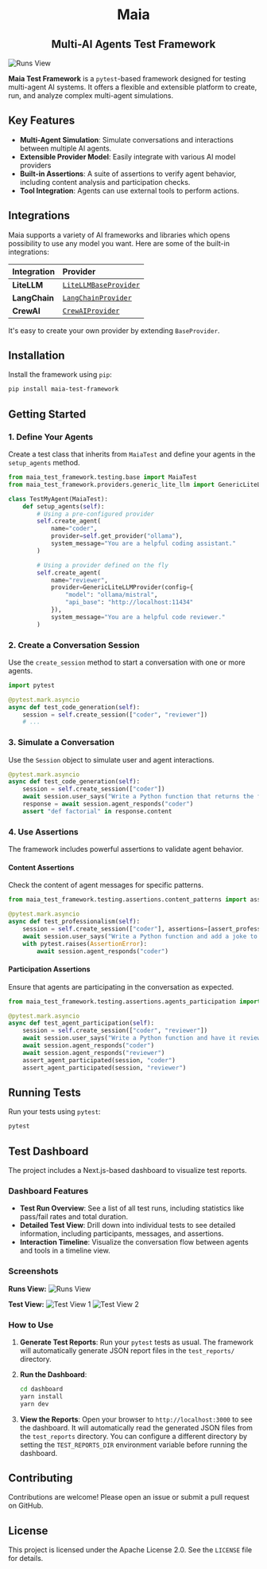 <h1 align="center">
  Maia
</h1>
<h2 align="center">
  Multi-AI Agents Test Framework
</h2>

![Runs View](docs/runs-view.png)

**Maia Test Framework** is a `pytest`-based framework designed for testing multi-agent AI systems. It offers a flexible and extensible platform to create, run, and analyze complex multi-agent simulations.

## Key Features

- **Multi-Agent Simulation**: Simulate conversations and interactions between multiple AI agents.
- **Extensible Provider Model**: Easily integrate with various AI model providers
- **Built-in Assertions**: A suite of assertions to verify agent behavior, including content analysis and participation checks.
- **Tool Integration**: Agents can use external tools to perform actions.

## Integrations

Maia supports a variety of AI frameworks and libraries which opens possibility to use any model you want. Here are some of the built-in integrations:

| Integration | Provider |
| :--- | :--- |
| **LiteLLM** | [`LiteLLMBaseProvider`](framework/src/maia_test_framework/providers/litellm_base.py) |
| **LangChain** | [`LangChainProvider`](framework/src/maia_test_framework/providers/langchain.py) |
| **CrewAI** | [`CrewAIProvider`](framework/src/maia_test_framework/providers/crewai.py) |

It's easy to create your own provider by extending `BaseProvider`.

## Installation

Install the framework using `pip`:

```bash
pip install maia-test-framework
```

## Getting Started

### 1. Define Your Agents

Create a test class that inherits from `MaiaTest` and define your agents in the `setup_agents` method.

```python
from maia_test_framework.testing.base import MaiaTest
from maia_test_framework.providers.generic_lite_llm import GenericLiteLLMProvider

class TestMyAgent(MaiaTest):
    def setup_agents(self):
        # Using a pre-configured provider
        self.create_agent(
            name="coder",
            provider=self.get_provider("ollama"),
            system_message="You are a helpful coding assistant."
        )

        # Using a provider defined on the fly
        self.create_agent(
            name="reviewer",
            provider=GenericLiteLLMProvider(config={
                "model": "ollama/mistral",
                "api_base": "http://localhost:11434"
            }),
            system_message="You are a helpful code reviewer."
        )
```

### 2. Create a Conversation Session

Use the `create_session` method to start a conversation with one or more agents.

```python
import pytest

@pytest.mark.asyncio
async def test_code_generation(self):
    session = self.create_session(["coder", "reviewer"])
    # ...
```

### 3. Simulate a Conversation

Use the `Session` object to simulate user and agent interactions.

```python
@pytest.mark.asyncio
async def test_code_generation(self):
    session = self.create_session(["coder"])
    await session.user_says("Write a Python function that returns the factorial of a number.")
    response = await session.agent_responds("coder")
    assert "def factorial" in response.content
```

### 4. Use Assertions

The framework includes powerful assertions to validate agent behavior.

#### Content Assertions

Check the content of agent messages for specific patterns.

```python
from maia_test_framework.testing.assertions.content_patterns import assert_professional_tone

@pytest.mark.asyncio
async def test_professionalism(self):
    session = self.create_session(["coder"], assertions=[assert_professional_tone])
    await session.user_says("Write a Python function and add a joke to the comments.")
    with pytest.raises(AssertionError):
        await session.agent_responds("coder")
```

#### Participation Assertions

Ensure that agents are participating in the conversation as expected.

```python
from maia_test_framework.testing.assertions.agents_participation import assert_agent_participated

@pytest.mark.asyncio
async def test_agent_participation(self):
    session = self.create_session(["coder", "reviewer"])
    await session.user_says("Write a Python function and have it reviewed.")
    await session.agent_responds("coder")
    await session.agent_responds("reviewer")
    assert_agent_participated(session, "coder")
    assert_agent_participated(session, "reviewer")
```

## Running Tests

Run your tests using `pytest`:

```bash
pytest
```

## Test Dashboard

The project includes a Next.js-based dashboard to visualize test reports.

### Dashboard Features
- **Test Run Overview**: See a list of all test runs, including statistics like pass/fail rates and total duration.
- **Detailed Test View**: Drill down into individual tests to see detailed information, including participants, messages, and assertions.
- **Interaction Timeline**: Visualize the conversation flow between agents and tools in a timeline view.

### Screenshots

**Runs View:**
![Runs View](docs/runs-view.png)

**Test View:**
![Test View 1](docs/test-view-1.png)
![Test View 2](docs/test-view-2.png)

### How to Use

1.  **Generate Test Reports**: Run your `pytest` tests as usual. The framework will automatically generate JSON report files in the `test_reports/` directory.

2.  **Run the Dashboard**:
    ```bash
    cd dashboard
    yarn install
    yarn dev
    ```

3.  **View the Reports**: Open your browser to `http://localhost:3000` to see the dashboard. It will automatically read the generated JSON files from the `test_reports` directory. You can configure a different directory by setting the `TEST_REPORTS_DIR` environment variable before running the dashboard.

## Contributing

Contributions are welcome! Please open an issue or submit a pull request on GitHub.

## License

This project is licensed under the Apache License 2.0. See the `LICENSE` file for details.
